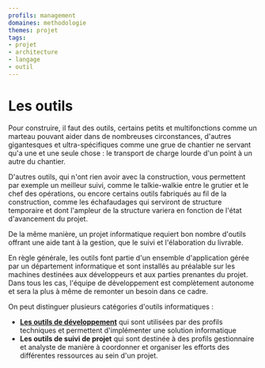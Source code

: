 ```yaml
---
profils: management
domaines: methodologie
themes: projet
tags:
- projet
- architecture
- langage
- outil
---
```

# Les outils

Pour construire, il faut des outils, certains petits et multifonctions comme un marteau pouvant aider dans de nombreuses circonstances, d'autres gigantesques et ultra-spécifiques comme une grue de chantier ne servant qu'a une et une seule chose : le transport de charge lourde d'un point à un autre du chantier.

D'autres outils, qui n'ont rien avoir avec la construction, vous permettent par exemple un meilleur suivi, comme le talkie-walkie entre le grutier et le chef des opérations, ou encore certains outils fabriqués au fil de la construction, comme les échafaudages qui serviront de structure temporaire et dont l'ampleur de la structure variera en fonction de l'état d'avancement du projet.

De la même manière, un projet informatique requiert bon nombre d'outils offrant une aide tant à la gestion, que le suivi et l'élaboration du livrable.

En règle générale, les outils font partie d'un ensemble d'application gérée par un département informatique et sont installés au préalable sur les machines destinées aux développeurs et aux parties prenantes du projet. Dans tous les cas, l'équipe de développement est complètement autonome et sera la plus à même de remonter un besoin dans ce cadre.

On peut distinguer plusieurs catégories d'outils informatiques : 
- **[Les outils de développement](outils/outils-developpement.md)** qui sont utilisées par des profils techniques et permettent d'implémenter une solution informatique
- **Les outils de suivi de projet** qui sont destinée à des profils gestionnaire et analyste de manière à coordonner et organiser les efforts des différentes ressources au sein d'un projet.
